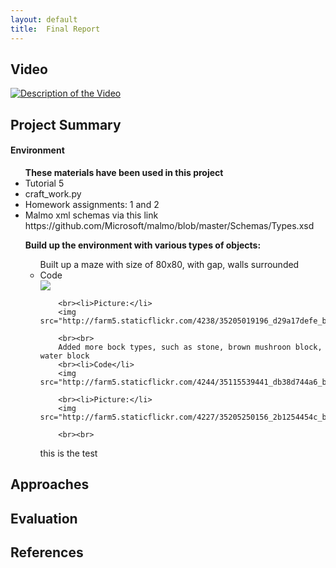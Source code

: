 ```yaml
---
layout: default
title:  Final Report
---
```


## Video

[![Description of the Video](https://img.youtube.com/vi/FI3aW0RabBg/0.jpg)](https://www.youtube.com/watch?v=FI3aW0RabBg)

## Project Summary

<h4>Environment</h4>

<ul><b>These materials have been used in this project</b>
  <li>Tutorial 5</li>
  <li>craft_work.py</li>
  <li>Homework assignments: 1 and 2</li>
  <li>Malmo xml schemas via this link https://github.com/Microsoft/malmo/blob/master/Schemas/Types.xsd</li>
</ul>


<ul>
  <b>Build up the environment with various types of objects:</b>
    <ul>
        Built up a maze with size of 80x80, with gap, walls surrounded
        <br><li>Code</li>
        <img src="http://farm5.staticflickr.com/4262/35079539232_e6a313a361_b.jpg">
        
        <br><li>Picture:</li>
        <img src="http://farm5.staticflickr.com/4238/35205019196_d29a17defe_b.jpg">
        
        <br><br>
        Added more bock types, such as stone, brown mushroon block, water block
        <br><li>Code</li>
        <img src="http://farm5.staticflickr.com/4244/35115539441_db38d744a6_b.jpg">
        
        <br><li>Picture:</li>
        <img src="http://farm5.staticflickr.com/4227/35205250156_2b1254454c_b.jpg">
        
        <br><br>
 this is the test
      </ul>
</ul>

## Approaches

## Evaluation


## References
